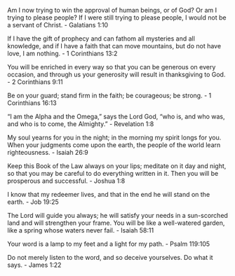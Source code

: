 Am I now trying to win the approval of human beings, or of God? Or am I trying to please people? If I were still trying to please people, I would not be a servant of Christ. - Galatians 1:10

If I have the gift of prophecy and can fathom all mysteries and all knowledge, and if I have a faith that can move mountains, but do not have love, I am nothing. - 1 Corinthians 13:2

You will be enriched in every way so that you can be generous on every occasion, and through us your generosity will result in thanksgiving to God. - 2 Corinthians 9:11

Be on your guard; stand firm in the faith; be courageous; be strong. - 1 Corinthians 16:13

“I am the Alpha and the Omega,” says the Lord God, “who is, and who was, and who is to come, the Almighty.” - Revelation 1:8

My soul yearns for you in the night; in the morning my spirit longs for you. When your judgments come upon the earth, the people of the world learn righteousness. - Isaiah 26:9

Keep this Book of the Law always on your lips; meditate on it day and night, so that you may be careful to do everything written in it. Then you will be prosperous and successful. - Joshua 1:8

I know that my redeemer lives, and that in the end he will stand on the earth. - Job 19:25

The Lord will guide you always; he will satisfy your needs in a sun-scorched land and will strengthen your frame. You will be like a well-watered garden, like a spring whose waters never fail. - Isaiah 58:11

Your word is a lamp to my feet and a light for my path. - Psalm 119:105

Do not merely listen to the word, and so deceive yourselves. Do what it says. - James 1:22
